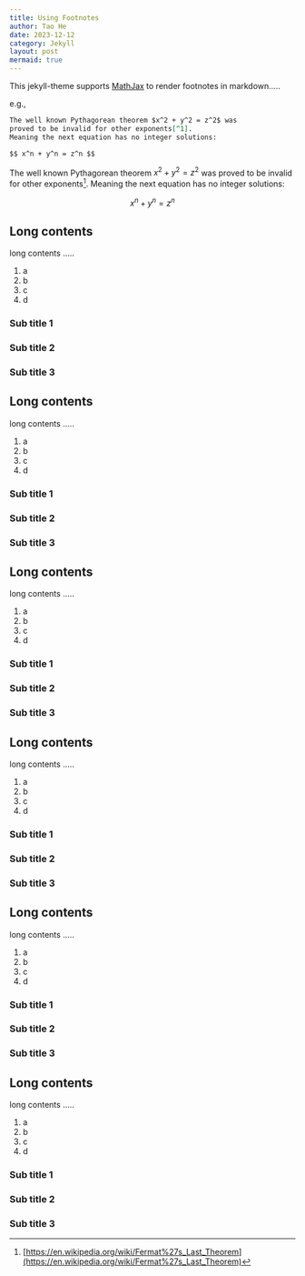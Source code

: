```yaml
---
title: Using Footnotes
author: Tao He
date: 2023-12-12
category: Jekyll
layout: post
mermaid: true
---
```


This jekyll-theme supports [MathJax](https://www.mathjax.org/) to render footnotes
in markdown.....

e.g.,

```markdown
The well known Pythagorean theorem $x^2 + y^2 = z^2$ was
proved to be invalid for other exponents[^1].
Meaning the next equation has no integer solutions:

$$ x^n + y^n = z^n $$
```

The well known Pythagorean theorem $x^2 + y^2 = z^2$ was
proved to be invalid for other exponents[^1].
Meaning the next equation has no integer solutions:

$$ x^n + y^n = z^n $$

Long contents
-------------

long contents .....

1. a
2. b
3. c
4. d

### Sub title 1

### Sub title 2

### Sub title 3

Long contents
-------------

long contents .....

1. a
2. b
3. c
4. d

### Sub title 1

### Sub title 2

### Sub title 3

Long contents
-------------

long contents .....

1. a
2. b
3. c
4. d

### Sub title 1

### Sub title 2

### Sub title 3

Long contents
-------------

long contents .....

1. a
2. b
3. c
4. d

### Sub title 1

### Sub title 2

### Sub title 3

Long contents
-------------

long contents .....

1. a
2. b
3. c
4. d

### Sub title 1

### Sub title 2

### Sub title 3

Long contents
-------------

long contents .....

1. a
2. b
3. c
4. d

### Sub title 1

### Sub title 2

### Sub title 3

[^1]: [https://en.wikipedia.org/wiki/Fermat%27s_Last_Theorem](https://en.wikipedia.org/wiki/Fermat%27s_Last_Theorem)
